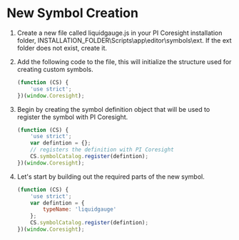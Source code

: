 # New Symbol Creation

1. Create a new file called liquidgauge.js in your PI Coresight installation folder, INSTALLATION_FOLDER\Scripts\app\editor\symbols\ext. If the ext folder does not exist, create it.  
1. Add the following code to the file, this will initialize the structure used for creating custom symbols.

    ```javascript
    (function (CS) {
        'use strict';
    })(window.Coresight);
    ```
    
1. Begin by creating the symbol definition object that will be used to register the symbol with PI Coresight.

    ```javascript
    (function (CS) {
        'use strict';
        var defintion = {};
        // registers the definition with PI Coresight
        CS.symbolCatalog.register(defintion);
    })(window.Coresight);
    ```

1. Let's start by building out the required parts of the new symbol.

    ```javascript
    (function (CS) {
        'use strict';
        var defintion = {
            typeName: 'liquidgauge'
        };
        CS.symbolCatalog.register(defintion);
    })(window.Coresight);
    ```